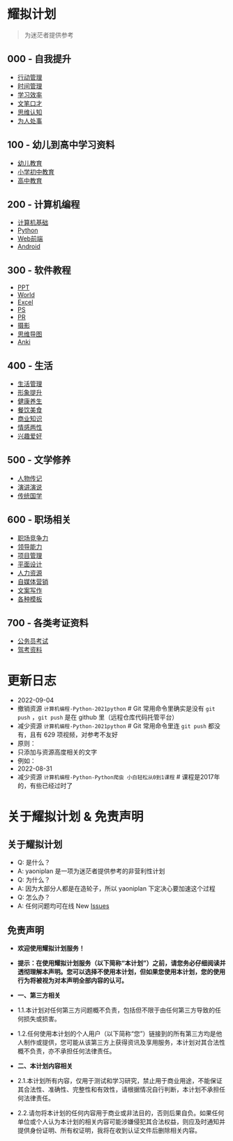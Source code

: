 # 耀拟计划  
>为迷茫者提供参考
## 000 - 自我提升
* [行动管理](https://www.aliyundrive.com/s/keRVra9mtad "行动管理")
* [时间管理](https://www.aliyundrive.com/s/1nNrmzRwHJQ "时间管理")
* [学习效率](https://www.aliyundrive.com/s/6vgBZbNuE7B "学习效率")
* [文笔口才](https://www.aliyundrive.com/s/mVzUeFPvynk "文笔口才")
* [思维认知](https://www.aliyundrive.com/s/i6Ljb7UBpfj "思维认知")
* [为人处事](https://www.aliyundrive.com/s/kqnPnRzRe87 "为人处事")
## 100 - 幼儿到高中学习资料
* [幼儿教育](https://www.aliyundrive.com/s/oAsnmMRy5Wr "幼儿教育")
* [小学初中教育](https://www.aliyundrive.com/s/ouqWtmdtRyK "小学初中教育")
* [高中教育](https://www.aliyundrive.com/s/a9UyTthzaRS "高中教育")
## 200 - 计算机编程
* [计算机基础](https://www.aliyundrive.com/s/k7BcpiMbpgQ "计算机基础")
* [Python](https://www.aliyundrive.com/s/XmEsDZd9HoT "Python")
* [Web前端](https://www.aliyundrive.com/s/WwaxvMHe4Bh "Web前端")
* [Android](https://www.aliyundrive.com/s/h8L4uCjQCgM "Android")
## 300 - 软件教程
* [PPT](https://www.aliyundrive.com/s/gS47adUV8do "PPT")
* [World](https://www.aliyundrive.com/s/tDquMiTfYah "World")
* [Excel](https://www.aliyundrive.com/s/AHKhn3jKyj9 "Excel")
* [PS](https://www.aliyundrive.com/s/QJ24Zzd593T "PS")
* [PR](https://www.aliyundrive.com/s/69Uz6AP8bib "PR")
* [摄影](https://www.aliyundrive.com/s/ZsDyJejTf6q "摄影")
* [思维导图](https://www.aliyundrive.com/s/nGYJMkFcvb4 "思维导图")
* [Anki](https://www.aliyundrive.com/s/VzoUTZn2Ref "Anki")
## 400 - 生活
* [生活管理](https://www.aliyundrive.com/s/8GpUYfBebm3 "生活管理")
* [形象提升](https://www.aliyundrive.com/s/7bLqTKrRGEW "形象提升")
* [健康养生](https://www.aliyundrive.com/s/45CMWsbaDc8 "健康养生")
* [餐饮美食](https://www.aliyundrive.com/s/WaQYnnMVgkY "餐饮美食")
* [商业知识](https://www.aliyundrive.com/s/TpDCTAvydFS "商业知识")
* [情感两性](https://www.aliyundrive.com/s/jq36xkW12vp "情感两性")
* [兴趣爱好](https://www.aliyundrive.com/s/G575najSduc "兴趣爱好")
## 500 - 文学修养
* [人物传记](https://www.aliyundrive.com/s/fH3e5fLTT9N "人物传记")
* [演讲演说](https://www.aliyundrive.com/s/b7YY5fHFQcT "演讲演说")
* [传统国学](https://www.aliyundrive.com/s/u7RLQphh4kK "传统国学")
## 600 - 职场相关
* [职场竞争力](https://www.aliyundrive.com/s/ztrSkNX2rcY "职场竞争力")
* [领导能力](https://www.aliyundrive.com/s/Y28EmpFgUj4 "领导能力")
* [项目管理](https://www.aliyundrive.com/s/Nc9pEyK4Yxz "项目管理")
* [平面设计](https://www.aliyundrive.com/s/f8UgcVDA5Sj "平面设计")
* [人力资源](https://www.aliyundrive.com/s/SmFWT9EpooX "人力资源")
* [自媒体营销](https://www.aliyundrive.com/s/R1MFohENhxM "自媒体营销")
* [文案写作](https://www.aliyundrive.com/s/Rng1XpTcNnP "文案写作")
* [各种模板](https://www.aliyundrive.com/s/1xpmpgTDF8t "各种模板")
## 700 - 各类考证资料
* [公务员考试](https://www.aliyundrive.com/s/akGhEbsPr3q "公务员考试")
* [驾考资料](https://www.aliyundrive.com/s/Cwmk6zsE3xT "驾考资料")
# 更新日志
* 2022-09-04
* 撤销资源 `计算机编程-Python-2021python` # Git 常用命令里确实是没有 `git push` ，`git push` 是在 github 里（远程仓库代码托管平台）
* 减少资源 `计算机编程-Python-2021python` # Git 常用命令里连 `git push` 都没有，且有 629 项视频，对参考不友好
* 原则： 
* 只添加与资源高度相关的文字
* 例如：
* 2022-08-31
* 减少资源 `计算机编程-Python-Python爬虫 小白轻松从0到1课程` # 课程是2017年的，有些已经过时了
# 关于耀拟计划 & 免责声明
## 关于耀拟计划
* Q: 是什么？
* A: yaoniplan 是一项为迷茫者提供参考的非营利性计划
* Q: 为什么？
* A: 因为大部分人都是在造轮子，所以 yaoniplan 下定决心要加速这个过程
* Q: 怎么办？
* A: 任何问题均可在线 New [Issues](https://github.com/yaoniplan/note/issues "Issues")
## 免责声明
* **欢迎使用耀拟计划服务！**

* **提示：在使用耀拟计划服务（以下简称“本计划”）之前，请您务必仔细阅读并透彻理解本声明。您可以选择不使用本计划，但如果您使用本计划，您的使用行为将被视为对本声明全部内容的认可。**

* **一、第三方相关**
* 1.1.本计划对任何第三方问题概不负责，包括但不限于由任何第三方导致的任何损失或损害。

* 1.2.任何使用本计划的个人用户（以下简称“您”）链接到的所有第三方均是他人制作或提供，您可能从该第三方上获得资讯及享用服务，本计划对其合法性概不负责，亦不承担任何法律责任。

* **二、本计划内容相关**
* 2.1.本计划所有内容，仅用于测试和学习研究，禁止用于商业用途，不能保证其合法性、准确性、完整性和有效性，请根据情况自行判断，本计划不承担任何法律责任。

* 2.2.请勿将本计划的任何内容用于商业或非法目的，否则后果自负。如果任何单位或个人认为本计划的相关内容可能涉嫌侵犯其合法权益，则应及时通知并提供身份证明、所有权证明，我将在收到认证文件后删除相关内容。
